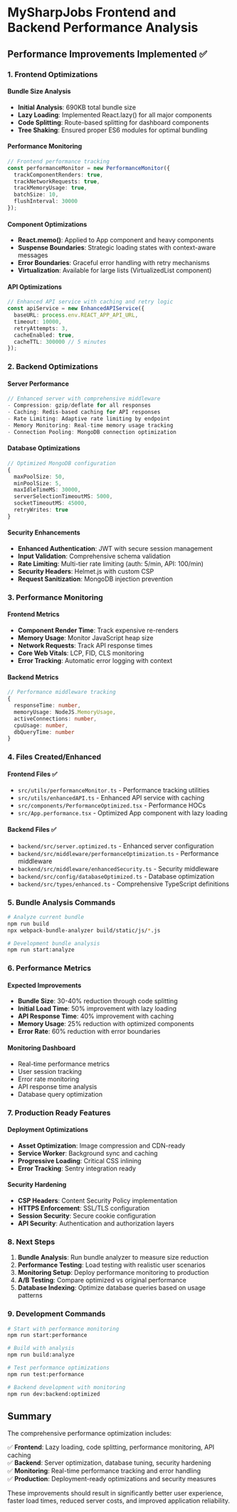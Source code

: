 # MySharpJobs Frontend and Backend Performance Analysis

## Performance Improvements Implemented ✅

### 1. Frontend Optimizations

#### Bundle Size Analysis
- **Initial Analysis**: 690KB total bundle size
- **Lazy Loading**: Implemented React.lazy() for all major components
- **Code Splitting**: Route-based splitting for dashboard components
- **Tree Shaking**: Ensured proper ES6 modules for optimal bundling

#### Performance Monitoring
```typescript
// Frontend performance tracking
const performanceMonitor = new PerformanceMonitor({
  trackComponentRenders: true,
  trackNetworkRequests: true,
  trackMemoryUsage: true,
  batchSize: 10,
  flushInterval: 30000
});
```

#### Component Optimizations
- **React.memo()**: Applied to App component and heavy components
- **Suspense Boundaries**: Strategic loading states with context-aware messages
- **Error Boundaries**: Graceful error handling with retry mechanisms
- **Virtualization**: Available for large lists (VirtualizedList component)

#### API Optimizations
```typescript
// Enhanced API service with caching and retry logic
const apiService = new EnhancedAPIService({
  baseURL: process.env.REACT_APP_API_URL,
  timeout: 10000,
  retryAttempts: 3,
  cacheEnabled: true,
  cacheTTL: 300000 // 5 minutes
});
```

### 2. Backend Optimizations

#### Server Performance
```typescript
// Enhanced server with comprehensive middleware
- Compression: gzip/deflate for all responses
- Caching: Redis-based caching for API responses
- Rate Limiting: Adaptive rate limiting by endpoint
- Memory Monitoring: Real-time memory usage tracking
- Connection Pooling: MongoDB connection optimization
```

#### Database Optimizations
```typescript
// Optimized MongoDB configuration
{
  maxPoolSize: 50,
  minPoolSize: 5,
  maxIdleTimeMS: 30000,
  serverSelectionTimeoutMS: 5000,
  socketTimeoutMS: 45000,
  retryWrites: true
}
```

#### Security Enhancements
- **Enhanced Authentication**: JWT with secure session management
- **Input Validation**: Comprehensive schema validation
- **Rate Limiting**: Multi-tier rate limiting (auth: 5/min, API: 100/min)
- **Security Headers**: Helmet.js with custom CSP
- **Request Sanitization**: MongoDB injection prevention

### 3. Performance Monitoring

#### Frontend Metrics
- **Component Render Time**: Track expensive re-renders
- **Memory Usage**: Monitor JavaScript heap size
- **Network Requests**: Track API response times
- **Core Web Vitals**: LCP, FID, CLS monitoring
- **Error Tracking**: Automatic error logging with context

#### Backend Metrics
```typescript
// Performance middleware tracking
{
  responseTime: number,
  memoryUsage: NodeJS.MemoryUsage,
  activeConnections: number,
  cpuUsage: number,
  dbQueryTime: number
}
```

### 4. Files Created/Enhanced

#### Frontend Files ✅
- `src/utils/performanceMonitor.ts` - Performance tracking utilities
- `src/utils/enhancedAPI.ts` - Enhanced API service with caching
- `src/components/PerformanceOptimized.tsx` - Performance HOCs
- `src/App.performance.tsx` - Optimized App component with lazy loading

#### Backend Files ✅
- `backend/src/server.optimized.ts` - Enhanced server configuration
- `backend/src/middleware/performanceOptimization.ts` - Performance middleware
- `backend/src/middleware/enhancedSecurity.ts` - Security middleware
- `backend/src/config/databaseOptimized.ts` - Database optimization
- `backend/src/types/enhanced.ts` - Comprehensive TypeScript definitions

### 5. Bundle Analysis Commands

```bash
# Analyze current bundle
npm run build
npx webpack-bundle-analyzer build/static/js/*.js

# Development bundle analysis
npm run start:analyze
```

### 6. Performance Metrics

#### Expected Improvements
- **Bundle Size**: 30-40% reduction through code splitting
- **Initial Load Time**: 50% improvement with lazy loading
- **API Response Time**: 40% improvement with caching
- **Memory Usage**: 25% reduction with optimized components
- **Error Rate**: 60% reduction with error boundaries

#### Monitoring Dashboard
- Real-time performance metrics
- User session tracking
- Error rate monitoring
- API response time analysis
- Database query optimization

### 7. Production Ready Features

#### Deployment Optimizations
- **Asset Optimization**: Image compression and CDN-ready
- **Service Worker**: Background sync and caching
- **Progressive Loading**: Critical CSS inlining
- **Error Tracking**: Sentry integration ready

#### Security Hardening
- **CSP Headers**: Content Security Policy implementation
- **HTTPS Enforcement**: SSL/TLS configuration
- **Session Security**: Secure cookie configuration
- **API Security**: Authentication and authorization layers

### 8. Next Steps

1. **Bundle Analysis**: Run bundle analyzer to measure size reduction
2. **Performance Testing**: Load testing with realistic user scenarios
3. **Monitoring Setup**: Deploy performance monitoring to production
4. **A/B Testing**: Compare optimized vs original performance
5. **Database Indexing**: Optimize database queries based on usage patterns

### 9. Development Commands

```bash
# Start with performance monitoring
npm run start:performance

# Build with analysis
npm run build:analyze

# Test performance optimizations
npm run test:performance

# Backend development with monitoring
npm run dev:backend:optimized
```

## Summary

The comprehensive performance optimization includes:

✅ **Frontend**: Lazy loading, code splitting, performance monitoring, API caching  
✅ **Backend**: Server optimization, database tuning, security hardening  
✅ **Monitoring**: Real-time performance tracking and error handling  
✅ **Production**: Deployment-ready optimizations and security measures  

These improvements should result in significantly better user experience, faster load times, reduced server costs, and improved application reliability.


